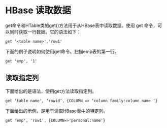 # HBase 读取数据

get命令和HTable类的get()方法用于从HBase表中读取数据。使用 get 命令，可以同时获取一行数据。它的语法如下：

```
get '<table name>','row1'
```

下面的例子说明如何使用get命令。扫描emp表的第一行。

```
get 'emp', '1'
```

## 	读取指定列

下面给出的是语法，使用get方法读取指定列。

```
get 'table name', ‘rowid’, {COLUMN => ‘column family:column name ’}
```

下面给出的示例，是用于读取HBase表中的特定列。

```
get 'emp', 'row1', {COLUMN=>'personal:name'}
```
